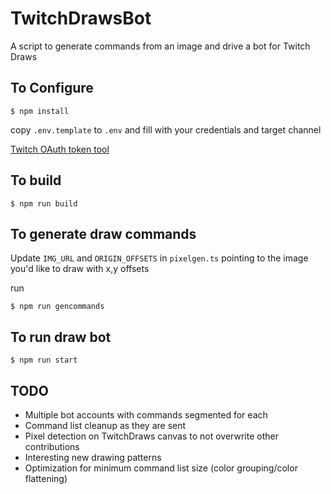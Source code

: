 # TwitchDrawsBot

A script to generate commands from an image and drive a bot for Twitch Draws 

## To Configure

`$ npm install`

copy `.env.template` to `.env` and fill with your credentials and target channel

[Twitch OAuth token tool](https://twitchapps.com/tmi/)

## To build

`$ npm run build`

## To generate draw commands

Update `IMG_URL` and `ORIGIN_OFFSETS` in `pixelgen.ts` pointing to the image you'd like to draw with x,y offsets

run

`$ npm run gencommands`

## To run draw bot

`$ npm run start`

## TODO

* Multiple bot accounts with commands segmented for each
* Command list cleanup as they are sent
* Pixel detection on TwitchDraws canvas to not overwrite other contributions
* Interesting new drawing patterns
* Optimization for minimum command list size (color grouping/color flattening)